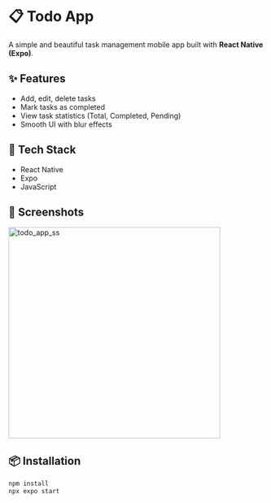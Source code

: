 # 📋 Todo App

A simple and beautiful task management mobile app built with **React Native (Expo)**.

## ✨ Features

- Add, edit, delete tasks
- Mark tasks as completed
- View task statistics (Total, Completed, Pending)
- Smooth UI with blur effects

## 🚀 Tech Stack

- React Native
- Expo
- JavaScript

## 📱 Screenshots

<img width="416" alt="todo_app_ss" src="https://github.com/user-attachments/assets/ce1b18a1-be52-4004-87b9-c94f0c128d9d" />



## 📦 Installation

```bash
npm install
npx expo start
